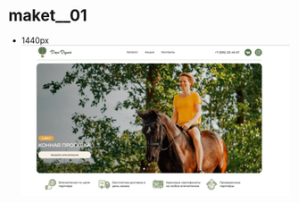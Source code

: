# maket__01
- 1440px
![maket](https://github.com/Gamaunov/maket_03/blob/main/build-dev/assets/git-1.png)
